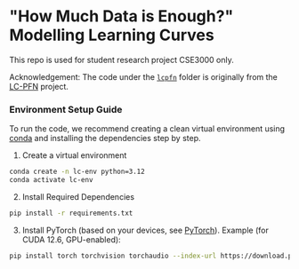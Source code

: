 # "How Much Data is Enough?" Modelling Learning Curves

This repo is used for student research project CSE3000 only. 

Acknowledgement: The code under the [`lcpfn`](./lcpfn/) folder is originally from the [LC-PFN](https://github.com/automl/lcpfn) project.


### Environment Setup Guide
To run the code, we recommend creating a clean virtual environment using [conda](https://repo.anaconda.com/miniconda/) and installing the dependencies step by step. 

1. Create a virtual environment 
```bash
conda create -n lc-env python=3.12
conda activate lc-env
```
2. Install Required Dependencies
```bash
pip install -r requirements.txt
```
3. Install PyTorch (based on your devices, see [PyTorch](https://pytorch.org/get-started/locally/)). 
Example (for CUDA 12.6, GPU-enabled):
```bash
pip install torch torchvision torchaudio --index-url https://download.pytorch.org/whl/cu118
```